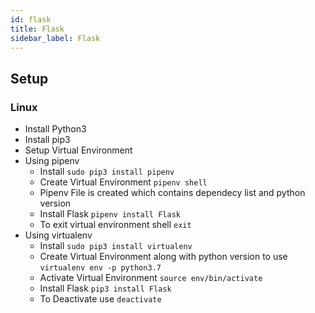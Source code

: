 ```yaml
---
id: flask
title: Flask
sidebar_label: Flask
---
```


## Setup

### Linux

- Install Python3
- Install pip3
- Setup Virtual Environment
- Using pipenv
  - Install ```sudo pip3 install pipenv```
  - Create Virtual Environment ```pipenv shell```
  - Pipenv File is created which contains dependecy list and python version
  - Install Flask ```pipenv install Flask```
  - To exit virtual environment shell ```exit```
- Using virtualenv
  - Install ```sudo pip3 install virtualenv```
  - Create Virtual Environment along with python version to use ```virtualenv env -p python3.7```
  - Activate Virtual Environment ```source env/bin/activate```
  - Install Flask ```pip3 install Flask```
  - To Deactivate use ```deactivate```
